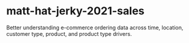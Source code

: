 # matt-hat-jerky-2021-sales
Better understanding e-commerce ordering data across time, location, customer type, product, and product type drivers.
